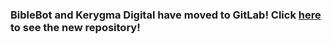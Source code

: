 <p align="center">
    <h3>BibleBot and Kerygma Digital have moved to GitLab! Click <a href="https://gitlab.com/kerygmadigital/biblebot/biblebot">here</a> to see the new repository!</h3>
</p>
